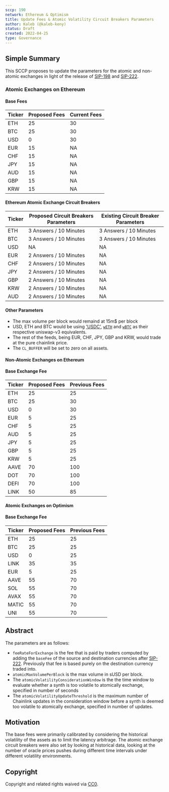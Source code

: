 ```yaml
---
sccp: 190
network: Ethereum & Optimism
title: Update Fees & Atomic Volatility Circuit Breakers Parameters 
author: Kaleb (@kaleb-keny)
status: Draft
created: 2022-04-25
type: Governance
---
```


## Simple Summary

<!--"If you can't explain it simply, you don't understand it well enough." Provide a simplified and layman-accessible explanation of the SCCP.-->

This SCCP proposes to update the parameters for the atomic and non-atomic exchanges in light of the release of [SIP-198](https://sips.synthetix.io/sips/sip-198/) and [SIP-222](https://sips.synthetix.io/sips/sip-222/).

### Atomic Exchanges on Ethereum

#### Base Fees

| **Ticker** 	| **Proposed Fees** 	| **Current Fees** 	|
|------------	|-------------------	|------------------	|
| ETH        	| 25                	| 30               	|
| BTC        	| 25                	| 30               	|
| USD        	| 0                 	| 30               	|
| EUR        	| 15                	| NA               	|
| CHF        	| 15                	| NA               	|
| JPY        	| 15                	| NA               	|
| AUD        	| 15                	| NA               	|
| GBP        	| 15                	| NA               	|
| KRW        	| 15                	| NA               	|

#### Ethereum Atomic Exchange Circuit Breakers

| **Ticker** 	| **Proposed Circuit Breakers Parameters** 	| **Existing Circuit Breaker Parameters** 	|
|------------	|------------------------------------------	|-----------------------------------------	|
| ETH        	| 3 Answers / 10 Minutes                   	| 3 Answers / 10 Minutes                  	|
| BTC        	| 3 Answers / 10 Minutes                   	| 3 Answers / 10 Minutes                  	|
| USD        	| NA                                       	| NA                                      	|
| EUR        	| 2 Answers / 10 Minutes                   	| NA                                      	|
| CHF        	| 2 Answers / 10 Minutes                   	| NA                                      	|
| JPY        	| 2 Answers / 10 Minutes                   	| NA                                      	|
| GBP        	| 2 Answers / 10 Minutes                   	| NA                                      	|
| KRW        	| 2 Answers / 10 Minutes                   	| NA                                      	|
| AUD        	| 2 Answers / 10 Minutes                   	| NA                                      	|


#### Other Parameters

- The max volume per block would remaind at 15m$ per block
- USD, ETH and BTC would be using ['USDC'](https://etherscan.io/token/0xa0b86991c6218b36c1d19d4a2e9eb0ce3606eb48), [`wETH`](https://etherscan.io/token/0xc02aaa39b223fe8d0a0e5c4f27ead9083c756cc2) and [`wBTC`](https://etherscan.io/token/0x2260fac5e5542a773aa44fbcfedf7c193bc2c599) as their respective uniswap-v3 equivalents. 
- The rest of the feeds, being EUR, CHF, JPY, GBP and KRW, would trade at the pure chainlink price.
- The `CL_BUFFER` will be set to zero on all assets.

#### Non-Atomic Exchanges on Ethereum

#### Base Exchange Fee

| **Ticker** 	| **Proposed Fees** 	| **Previous Fees** 	|
|------------	|-------------------	|-------------------	|
| ETH        	| 25                	| 25                	|
| BTC        	| 25                	| 30                	|
| USD        	| 0                 	| 30                	|
| EUR        	| 5                 	| 25                	|
| CHF        	| 5                 	| 25                	|
| AUD        	| 5                 	| 25                	|
| JPY        	| 5                 	| 25                	|
| GBP        	| 5                 	| 25                	|
| KRW        	| 5                 	| 25                	|
| AAVE       	| 70                	| 100               	|
| DOT        	| 70                	| 100               	|
| DEFI       	| 70                	| 100               	|
| LINK       	| 50                	| 85                	|

#### Atomic Exchanges on Optimism

#### Base Exchange Fee

| **Ticker** 	| **Proposed Fees** 	| **Previous Fees** 	|
|------------	|-------------------	|-------------------	|
| ETH        	| 25                	| 25                	|
| BTC        	| 25                	| 25                	|
| USD        	| 0                 	| 25                	|
| LINK       	| 35                	| 35                	|
| EUR        	| 5                 	| 25                	|
| AAVE       	| 55                	| 70                	|
| SOL        	| 55                	| 70                	|
| AVAX       	| 55                	| 70                	|
| MATIC      	| 55                	| 70                	|
| UNI        	| 55                	| 70                	|

## Abstract

<!--A short (~200 word) description of the variable change proposed.-->

The parameters are as follows:

- `feeRateForExchange` is the fee that is paid by traders computed by adding the `baseFee` of the source and destination currencies after [SIP-222](https://sips.synthetix.io/sips/sip-222/).  Previously that fee is based purely on the destination currency traded into.
- `atomicMaxVolumePerBlock` is the max volume in sUSD per block.
- The `atomicVolatilityConsiderationWindow` is the the time window to evaluate whether a synth is too volatile to atomically exchange, specified in number of seconds
- The `atomicVolatilityUpdateThreshold` is the maximum number of Chainlink updates in the consideration window before a synth is deemed too volatile to atomically exchange, specified in number of updates.

## Motivation

<!--The motivation is critical for SCCPs that want to update variables within Synthetix. It should clearly explain why the existing variable is not incentive aligned. SCCP submissions without sufficient motivation may be rejected outright.-->

The base fees were primarily calibrated by considering the historical volatility of the assets as to limit the latency arbitrage. The atomic exchange circuit breakers were also set by looking at historical data, looking at the number of oracle prices pushes during different time intervals under different volatility environments.

## Copyright

Copyright and related rights waived via [CC0](https://creativecommons.org/publicdomain/zero/1.0/).

